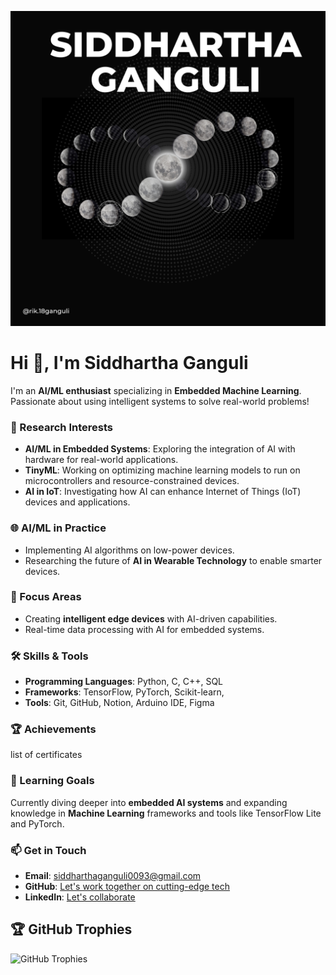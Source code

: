 ![LinkedIn Background Banner](https://github.com/SiddharthGanguli/SiddharthGanguli/blob/main/Siddhartha%20Ganguli.png)
<h1>Hi 👋, I'm Siddhartha Ganguli</h1>
<p>I'm an <strong>AI/ML enthusiast</strong> specializing in <strong>Embedded Machine Learning</strong>. Passionate about using intelligent systems to solve real-world problems!</p>

<h3>🧠 Research Interests</h3>
<ul>
  <li><strong>AI/ML in Embedded Systems</strong>: Exploring the integration of AI with hardware for real-world applications.</li>
  <li><strong>TinyML</strong>: Working on optimizing machine learning models to run on microcontrollers and resource-constrained devices.</li>
  <li><strong>AI in IoT</strong>: Investigating how AI can enhance Internet of Things (IoT) devices and applications.</li>
</ul>

<h3>🌐 AI/ML in Practice</h3>
<ul>
  <li>Implementing AI algorithms on low-power devices.</li>
  <li>Researching the future of <strong>AI in Wearable Technology</strong> to enable smarter devices.</li>
</ul>

<h3>🔬 Focus Areas</h3>
<ul>
  <li>Creating <strong>intelligent edge devices</strong> with AI-driven capabilities.</li>
  <li>Real-time data processing with AI for embedded systems.</li>
</ul>

<h3>🛠️ Skills & Tools</h3>
<ul>
  <li><strong>Programming Languages</strong>: Python, C, C++, SQL</li>
  <li><strong>Frameworks</strong>: TensorFlow, PyTorch, Scikit-learn, </li>
<li><strong>Tools</strong>: Git, GitHub, Notion, Arduino IDE, Figma</li>
</ul>

<h3>🏆 Achievements</h3>
<p> list of certificates</p>

<h3>🌱 Learning Goals</h3>
<p>Currently diving deeper into <strong>embedded AI systems</strong> and expanding knowledge in <strong>Machine Learning</strong> frameworks and tools like TensorFlow Lite and PyTorch.</p>

<h3>📫 Get in Touch</h3>
<ul>
  <li><strong>Email</strong>: <a href="siddharthaganguli0093@gmail.com">siddharthaganguli0093@gmail.com</a></li>
  <li><strong>GitHub</strong>: <a href="https://github.com/SiddharthGanguli">Let's work together on cutting-edge tech</a></li>
  <li><strong>LinkedIn</strong>: <a href="https://www.linkedin.com/in/siddhartha-ganguli-bbb63a294/">Let's collaborate</a></li>
</ul>

<h2>🏆 GitHub Trophies</h2>
<img src="https://github-profile-trophy.vercel.app/?username=your-github-username&theme=transparent&no-frame=false&no-bg=true&margin-w=4" alt="GitHub Trophies">
